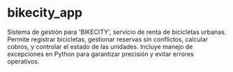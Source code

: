 # bikecity_app
Sistema de gestión para 'BIKECITY', servicio de renta de bicicletas urbanas. Permite registrar bicicletas, gestionar reservas sin conflictos, calcular cobros, y controlar el estado de las unidades. Incluye manejo de excepciones en Python para garantizar precisión y evitar errores operativos.
